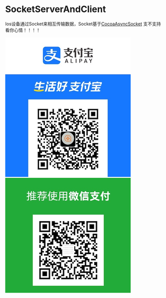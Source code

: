 # SocketServerAndClient
Ios设备通过Socket来相互传输数据，Socket基于[CocoaAsyncSocket](https://github.com/robbiehanson/CocoaAsyncSocket)
支不支持看你心情！！！！
 
![支付宝](https://github.com/dbk1985/SocketServerAndClient/blob/master/resources/41596096438_.pic.jpg)  ![微信](https://github.com/dbk1985/SocketServerAndClient/blob/master/resources/51596096439_.pic_hd.jpg) 
